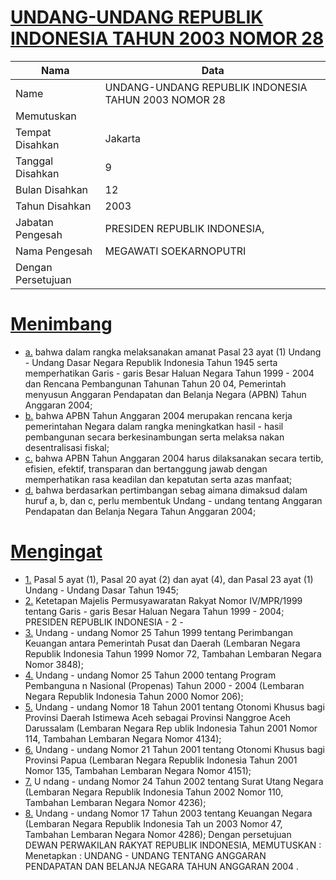 # [UNDANG-UNDANG REPUBLIK INDONESIA TAHUN 2003 NOMOR 28](http://example.org/legal/document/uu/2003/28)

| Nama | Data |
| ------ | ----- |
|Name|UNDANG-UNDANG REPUBLIK INDONESIA TAHUN 2003 NOMOR 28|
|Memutuskan||
|Tempat Disahkan|Jakarta|
|Tanggal Disahkan|9|
|Bulan Disahkan|12|
|Tahun Disahkan|2003|
|Jabatan Pengesah|PRESIDEN REPUBLIK INDONESIA,|
|Nama Pengesah|MEGAWATI SOEKARNOPUTRI|
|Dengan Persetujuan||
# [Menimbang](http://example.org/legal/document/uu/2003/28/menimbang)

* [a.](http://example.org/legal/document/uu/2003/28/menimbang/point/a) bahwa dalam rangka melaksanakan amanat Pasal 23 ayat (1) Undang - Undang Dasar Negara Republik Indonesia Tahun 1945 serta memperhatikan Garis - garis Besar Haluan Negara Tahun 1999 - 2004 dan Rencana Pembangunan Tahunan Tahun 20 04, Pemerintah menyusun Anggaran Pendapatan dan Belanja Negara (APBN) Tahun Anggaran 2004;
* [b.](http://example.org/legal/document/uu/2003/28/menimbang/point/b) bahwa APBN Tahun Anggaran 2004 merupakan rencana kerja pemerintahan Negara dalam rangka meningkatkan hasil - hasil pembangunan secara berkesinambungan serta melaksa nakan desentralisasi fiskal;
* [c.](http://example.org/legal/document/uu/2003/28/menimbang/point/c) bahwa APBN Tahun Anggaran 2004 harus dilaksanakan secara tertib, efisien, efektif, transparan dan bertanggung jawab dengan memperhatikan rasa keadilan dan kepatutan serta azas manfaat;
* [d.](http://example.org/legal/document/uu/2003/28/menimbang/point/d) bahwa berdasarkan pertimbangan sebag aimana dimaksud dalam huruf a, b, dan c, perlu membentuk Undang - undang tentang Anggaran Pendapatan dan Belanja Negara Tahun Anggaran 2004;
# [Mengingat](http://example.org/legal/document/uu/2003/28/mengingat)

* [1.](http://example.org/legal/document/uu/2003/28/mengingat/point/0001) Pasal 5 ayat (1), Pasal 20 ayat (2) dan ayat (4), dan Pasal 23 ayat (1) Undang - Undang Dasar Tahun 1945;
* [2.](http://example.org/legal/document/uu/2003/28/mengingat/point/0002) Ketetapan Majelis Permusyawaratan Rakyat Nomor IV/MPR/1999 tentang Garis - garis Besar Haluan Negara Tahun 1999 - 2004; PRESIDEN REPUBLIK INDONESIA - 2 -
* [3.](http://example.org/legal/document/uu/2003/28/mengingat/point/0003) Undang - undang Nomor 25 Tahun 1999 tentang Perimbangan Keuangan antara Pemerintah Pusat dan Daerah (Lembaran Negara Republik Indonesia Tahun 1999 Nomor 72, Tambahan Lembaran Negara Nomor 3848);
* [4.](http://example.org/legal/document/uu/2003/28/mengingat/point/0004) Undang - undang Nomor 25 Tahun 2000 tentang Program Pembanguna n Nasional (Propenas) Tahun 2000 - 2004 (Lembaran Negara Republik Indonesia Tahun 2000 Nomor 206);
* [5.](http://example.org/legal/document/uu/2003/28/mengingat/point/0005) Undang - undang Nomor 18 Tahun 2001 tentang Otonomi Khusus bagi Provinsi Daerah Istimewa Aceh sebagai Provinsi Nanggroe Aceh Darussalam (Lembaran Negara Rep ublik Indonesia Tahun 2001 Nomor 114, Tambahan Lembaran Negara Nomor 4134);
* [6.](http://example.org/legal/document/uu/2003/28/mengingat/point/0006) Undang - undang Nomor 21 Tahun 2001 tentang Otonomi Khusus bagi Provinsi Papua (Lembaran Negara Republik Indonesia Tahun 2001 Nomor 135, Tambahan Lembaran Negara Nomor 4151);
* [7.](http://example.org/legal/document/uu/2003/28/mengingat/point/0007) U ndang - undang Nomor 24 Tahun 2002 tentang Surat Utang Negara (Lembaran Negara Republik Indonesia Tahun 2002 Nomor 110, Tambahan Lembaran Negara Nomor 4236);
* [8.](http://example.org/legal/document/uu/2003/28/mengingat/point/0008) Undang - undang Nomor 17 Tahun 2003 tentang Keuangan Negara (Lembaran Negara Republik Indonesia Tah un 2003 Nomor 47, Tambahan Lembaran Negara Nomor 4286); Dengan persetujuan DEWAN PERWAKILAN RAKYAT REPUBLIK INDONESIA, MEMUTUSKAN : Menetapkan : UNDANG - UNDANG TENTANG ANGGARAN PENDAPATAN DAN BELANJA NEGARA TAHUN ANGGARAN 2004 .